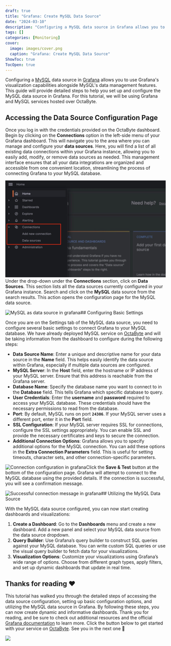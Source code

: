 ```yaml
---
draft: true
title: "Grafana: Create MySQL Data Source"
date: "2024-03-10"
description: "Configuring a MySQL data source in Grafana allows you to use Grafana's visualization capabilities alongside MySQL's data management features. This guide will provide detailed steps to help you set up and configure the MySQL data source in Grafana. For this tutorial, we will be using Grafana"
tags: []
categories: [Monitoring]
cover:
  image: images/cover.png
  caption: "Grafana: Create MySQL Data Source"
ShowToc: true
TocOpen: true
---
```



Configuring a [MySQL](https://octabyte.io/open-source/mysql?ref=blog.octabyte.io) data source in [Grafana](https://octabyte.io/open-source/grafana?ref=blog.octabyte.io) allows you to use Grafana's visualization capabilities alongside MySQL's data management features. This guide will provide detailed steps to help you set up and configure the MySQL data source in Grafana. For this tutorial, we will be using Grafana and MySQL services hosted over OctaByte.

## Accessing the Data Source Configuration Page

Once you log in with the credentials provided on the OctaByte dashboard. Begin by clicking on the **Connections** option in the left\-side menu of your Grafana dashboard. This will navigate you to the area where you can manage and configure your **data sources**. Here, you will find a list of all existing data connections within your Grafana instance, allowing you to easily add, modify, or remove data sources as needed. This management interface ensures that all your data integrations are organized and accessible from one convenient location, streamlining the process of connecting Grafana to your MySQL database.

![Connections section in grafana](images/Screenshot-2024-07-18-at-1.09.52-PM.jpg)Under the drop\-down under the **Connections** section, click on **Data Sources**. This section lists all the data sources currently configured in your Grafana instance. Search and click on the **MySQL** data source from the search results. This action opens the configuration page for the MySQL data source.

![MySQL as data source in grafana](https://blog.elest.io/content/images/2024/07/Screenshot-2024-07-18-at-1.11.04-PM.jpg)## Configuring Basic Settings

Once you are on the Settings tab of the MySQL data source, you need to configure several basic settings to connect Grafana to your MySQL database. We have already deployed MySQL service on [OctaByte](https://octabyte.io/open-source/mysql?ref=blog.octabyte.io) and will be taking information from the dashboard to configure during the following steps:

* **Data Source Name**: Enter a unique and descriptive name for your data source in the **Name** field. This helps easily identify the data source within Grafana, especially if multiple data sources are configured.
* **MySQL Server**: In the **Host** field, enter the hostname or IP address of your MySQL server. Ensure that this address is reachable from the Grafana server.
* **Database Name**: Specify the database name you want to connect to in the **Database** field. This tells Grafana which specific database to query.
* **User Credentials**: Enter the **username** and **password** required to access your MySQL database. These credentials should have the necessary permissions to read from the database.
* **Port**: By default, MySQL runs on port **`24306`**. If your MySQL server uses a different port, enter it in the **Port** field.
* **SSL Configuration**: If your MySQL server requires SSL for connections, configure the SSL settings appropriately. You can enable SSL and provide the necessary certificates and keys to secure the connection.
* **Additional Connection Options**: Grafana allows you to specify additional options for the MySQL connection. You can add these options in the **Extra Connection Parameters** field. This is useful for setting timeouts, character sets, and other connection\-specific parameters.

![Connection configuration in grafana](https://blog.elest.io/content/images/2024/07/Screenshot-2024-07-18-at-1.12.33-PM.jpg)Click the **Save \& Test** button at the bottom of the configuration page. Grafana will attempt to connect to the MySQL database using the provided details. If the connection is successful, you will see a confirmation message.

![Successful connection message in grafana](https://blog.elest.io/content/images/2024/07/Screenshot-2024-07-18-at-4.44.45-PM.jpg)## Utilizing the MySQL Data Source

With the MySQL data source configured, you can now start creating dashboards and visualizations:

1. **Create a Dashboard**: Go to the **Dashboards** menu and create a new dashboard. Add a new panel and select your MySQL data source from the data source dropdown.
2. **Query Builder**: Use Grafana’s query builder to construct SQL queries against your MySQL database. You can write custom SQL queries or use the visual query builder to fetch data for your visualizations.
3. **Visualization Options**: Customize your visualizations using Grafana’s wide range of options. Choose from different graph types, apply filters, and set up dynamic dashboards that update in real time.

## **Thanks for reading ❤️**

This tutorial has walked you through the detailed steps of accessing the data source configuration, setting up basic configuration options, and utilizing the MySQL data source in Grafana. By following these steps, you can now create dynamic and informative dashboards. Thank you for reading, and be sure to check out additional resources and the official [Grafana documentation](https://grafana.com/docs/grafana/latest/?ref=blog.octabyte.io) to learn more. Click the button below to get started with your service on [OctaByte](https://octabyte.io/open-source/grafana?ref=blog.octabyte.io). See you in the next one 👋

[![](https://pub-da36157c854648669813f3f76c526c2b.r2.dev/deploy-on-elestio-black.png)](https://octabyte.io/open-source/grafana?ref=blog.octabyte.io)

